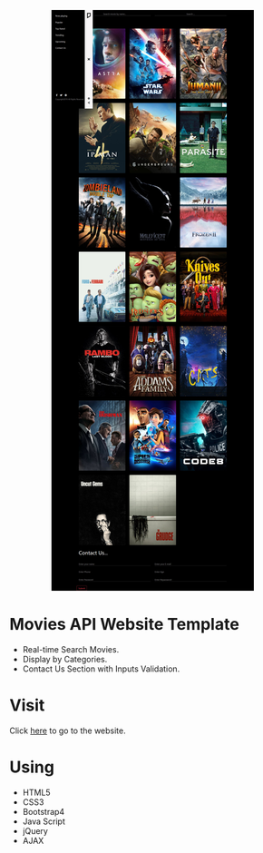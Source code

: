 <p align="center">
<img  src = /images/moviesAPI.png>
</p>

# Movies API Website Template
- Real-time Search Movies.
- Display by Categories.
- Contact Us Section with Inputs Validation.
# Visit
Click [here](https://isalma.github.io/Movies-API-Website-Template/index.html) to go to the website.
# Using
- HTML5
- CSS3
- Bootstrap4
- Java Script
- jQuery
- AJAX

